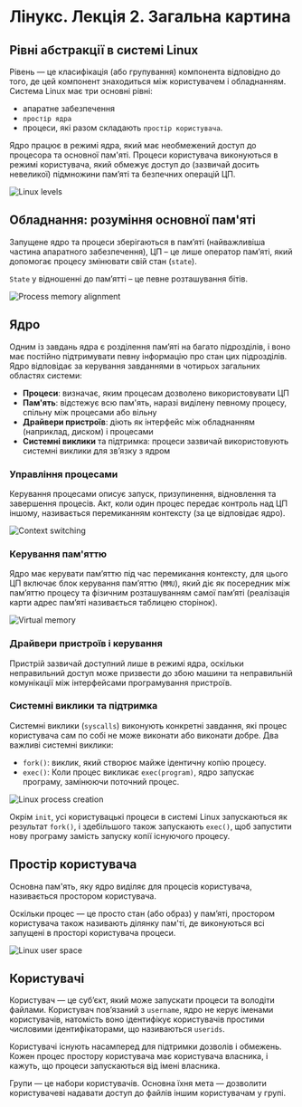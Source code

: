 # Лінукс. Лекція 2. Загальна картина
## Рівні абстракції в системі Linux
Рівень — це класифікація (або групування) компонента відповідно до того, де цей компонент знаходиться між користувачем і обладнанням. Система Linux має три основні рівні: 
- апаратне забезпечення
- `простір ядра`
- процеси, які разом складають `простір користувача`.

Ядро працює в режимі ядра, який має необмежений доступ до процесора та основної пам'яті. Процеси користувача виконуються в режимі користувача, який обмежує доступ до (зазвичай досить невеликої) підмножини пам’яті та безпечних операцій ЦП.

![Linux levels](images/Figure1-1.png)
 
## Обладнання: розуміння основної пам'яті
Запущене ядро та процеси зберігаються в пам’яті (найважливіша частина апаратного забезпечення), ЦП – це лише оператор пам’яті, який допомогає процесу змінювати свій стан (`state`).

`State` у відношенні до пам’ятті – це певне розташування бітів.

![Process memory alignment](images/process_memory.png)
 
## Ядро
Одним із завдань ядра є розділення пам’яті на багато підрозділів, і воно має постійно підтримувати певну інформацію про стан цих підрозділів. Ядро відповідає за керування завданнями в чотирьох загальних областях системи:

- **Процеси**: визначає, яким процесам дозволено використовувати ЦП
- **Пам'ять**: відстежує всю пам'ять, наразі виділену певному процесу, спільну між процесами або вільну
- **Драйвери пристроїв**: діють як інтерфейс між обладнанням (наприклад, диском) і процесами
- **Системні виклики** та підтримка: процеси зазвичай використовують системні виклики для зв’язку з ядром
    
### Управління процесами
Керування процесами описує запуск, призупинення, відновлення та завершення процесів. Акт, коли один процес передає контроль над ЦП іншому, називається перемиканням контексту (за це відповідає ядро).

![Context switching](images/context_switching.webp)

### Керування пам'яттю
Ядро має керувати пам’яттю під час перемикання контексту, для цього ЦП включає блок керування пам’яттю (`MMU`), який діє як посередник між пам’яттю процесу та фізичним розташуванням самої пам’яті (реалізація карти адрес пам’яті називається таблицею сторінок).

![Virtual memory](images/virtual_memory.jpg)

### Драйвери пристроїв і керування
Пристрій зазвичай доступний лише в режимі ядра, оскільки неправильний доступ може призвести до збою машини та неправильній комунікації між інтерфейсами програмування пристроїв.

### Системні виклики та підтримка
Системні виклики (`syscalls`) виконують конкретні завдання, які процес користувача сам по собі не може виконати або виконати добре. Два важливі системні виклики:

- `fork()`: виклик, який створює майже ідентичну копію процесу.
- `exec()`: Коли процес викликає `exec(program)`, ядро запускає програму, замінюючи поточний процес.

![Linux process creation](images/Figure1-2.png)
    
Окрім `init`, усі користувацькі процеси в системі Linux запускаються як результат `fork()`, і здебільшого також запускають `exec()`, щоб запустити нову програму замість запуску копії існуючого процесу.

## Простір користувача
Основна пам'ять, яку ядро виділяє для процесів користувача, називається простором користувача. 

Оскільки процес — це просто стан (або образ) у пам’яті, простором користувача також називають ділянку пам'ті, де виконуються всі запущені в просторі користувача процеси.

![Linux user space](images/Figure1-3.png)

## Користувачі
Користувач — це суб’єкт, який може запускати процеси та володіти файлами. Користувач пов’язаний з `username`, ядро не керує іменами користувачів, натомість воно ідентифікує користувачів простими числовими ідентифікаторами, що називаються `userids`.

Користувачі існують насамперед для підтримки дозволів і обмежень. Кожен процес простору користувача має користувача власника, і кажуть, що процеси запускаються від імені власника.

Групи — це набори користувачів. Основна їхня мета — дозволити користувачеві надавати доступ до файлів іншим користувачам у групі.